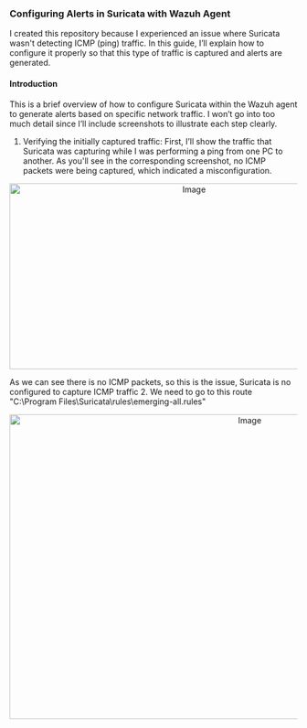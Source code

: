 ### Configuring Alerts in Suricata with Wazuh Agent
I created this repository because I experienced an issue where Suricata wasn't detecting ICMP (ping) traffic. In this guide, I’ll explain how to configure it properly so that this type of traffic is captured and alerts are generated.
#### Introduction
This is a brief overview of how to configure Suricata within the Wazuh agent to generate alerts based on specific network traffic. I won’t go into too much detail since I’ll include screenshots to illustrate each step clearly.
1. Verifying the initially captured traffic:
First, I’ll show the traffic that Suricata was capturing while I was performing a ping from one PC to another. As you'll see in the corresponding screenshot, no ICMP packets were being captured, which indicated a misconfiguration.
<p align="center">
  <img width="630" height="325" src="https://github.com/user-attachments/assets/fc659d8e-0e99-4667-9d8a-0d6b6cffcb81" alt="Image" />
</p>
As we can see there is no ICMP packets, so this is the issue, Suricata is no configured to capture ICMP traffic
2. We need to go to this route "C:\Program Files\Suricata\rules\emerging-all.rules"
<p align="center">
  <img width="825" height="533" alt="Image" src="https://github.com/user-attachments/assets/7943cd62-a5d7-461d-a76e-2799b6fef849" />
</p>
